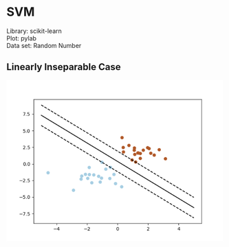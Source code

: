 # SVM

Library: scikit-learn </br>
Plot: pylab</br>
Data set: Random Number</br>

## Linearly Inseparable Case

<img src="https://github.com/LeoZ123/Machine-Learning-Practice/blob/master/Support_Vector_Machine(SVM)/SVM1.png">

